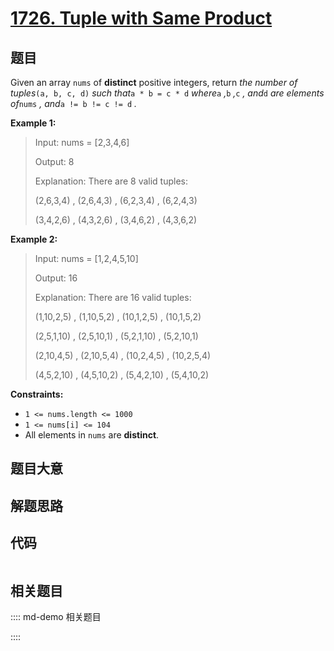 # [1726. Tuple with Same Product](https://leetcode.com/problems/tuple-with-same-product)

## 题目

Given an array `nums` of **distinct** positive integers, return _the number of
tuples_`(a, b, c, d)` _such that_`a * b = c * d` _where_`a` _,_`b` _,_`c` _,
and_`d` _are elements of_`nums` _, and_`a != b != c != d` _._



**Example 1:**

> Input: nums = [2,3,4,6]
> 
> Output: 8
> 
> Explanation: There are 8 valid tuples:
> 
> (2,6,3,4) , (2,6,4,3) , (6,2,3,4) , (6,2,4,3)
> 
> (3,4,2,6) , (4,3,2,6) , (3,4,6,2) , (4,3,6,2)

**Example 2:**

> Input: nums = [1,2,4,5,10]
> 
> Output: 16
> 
> Explanation: There are 16 valid tuples:
> 
> (1,10,2,5) , (1,10,5,2) , (10,1,2,5) , (10,1,5,2)
> 
> (2,5,1,10) , (2,5,10,1) , (5,2,1,10) , (5,2,10,1)
> 
> (2,10,4,5) , (2,10,5,4) , (10,2,4,5) , (10,2,5,4)
> 
> (4,5,2,10) , (4,5,10,2) , (5,4,2,10) , (5,4,10,2)

**Constraints:**

  * `1 <= nums.length <= 1000`
  * `1 <= nums[i] <= 104`
  * All elements in `nums` are **distinct**.


## 题目大意

## 解题思路

## 代码

```javascript

```

## 相关题目

:::: md-demo 相关题目

::::
